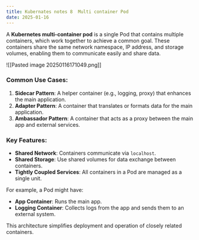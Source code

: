 ```yaml
---
title: Kubernates notes 8  Multi container Pod
date: 2025-01-16
---
```


A **Kubernetes multi-container pod** is a single Pod that contains multiple containers, which work together to achieve a common goal. These containers share the same network namespace, IP address, and storage volumes, enabling them to communicate easily and share data.

![[Pasted image 20250116171049.png]]
### Common Use Cases:

1. **Sidecar Pattern**: A helper container (e.g., logging, proxy) that enhances the main application.
2. **Adapter Pattern**: A container that translates or formats data for the main application.
3. **Ambassador Pattern**: A container that acts as a proxy between the main app and external services.

### Key Features:

- **Shared Network**: Containers communicate via `localhost`.
- **Shared Storage**: Use shared volumes for data exchange between containers.
- **Tightly Coupled Services**: All containers in a Pod are managed as a single unit.

For example, a Pod might have:

- **App Container**: Runs the main app.
- **Logging Container**: Collects logs from the app and sends them to an external system.

This architecture simplifies deployment and operation of closely related containers.
